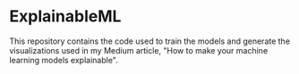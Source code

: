 # ExplainableML

This repository contains the code used to train the models and generate the visualizations used in my Medium article, "How to make your machine learning models explainable".